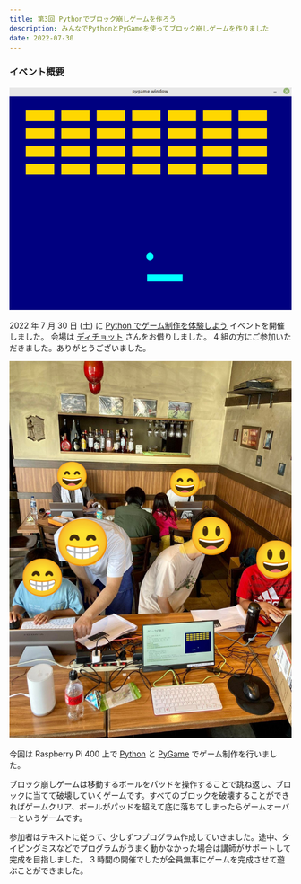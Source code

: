 ```yaml
---
title: 第3回 Pythonでブロック崩しゲームを作ろう
description: みんなでPythonとPyGameを使ってブロック崩しゲームを作りました
date: 2022-07-30
---
```


### イベント概要

<img src="/img/posts/making-breakout-event/breakout1.png" alt="ブロック崩しゲーム" title="ブロック崩しゲーム" class="post-image" loading="lazy">

2022 年 7 月 30 日 (土) に [Python でゲーム制作を体験しよう](https://neumann.connpass.com/event/251364/) イベントを開催しました。
会場は [ディチョット](https://nbdn702.gorp.jp) さんをお借りしました。
4 組の方にご参加いただきました。ありがとうございました。

<img src="/img/posts/making-breakout-event/photo1.jpg" alt="会場の様子" title="会場の様子" class="post-image" loading="lazy">

今回は Raspberry Pi 400 上で [Python](https://www.python.org) と [PyGame](https://www.pygame.org/) でゲーム制作を行いました。

ブロック崩しゲームは移動するボールをパッドを操作することで跳ね返し、ブロックに当てて破壊していくゲームです。すべてのブロックを破壊することができればゲームクリア、ボールがパッドを超えて底に落ちてしまったらゲームオーバーというゲームです。

参加者はテキストに従って、少しずつプログラム作成していきました。途中、タイピングミスなどでプログラムがうまく動かなかった場合は講師がサポートして完成を目指しました。
3 時間の開催でしたが全員無事にゲームを完成させて遊ぶことができました。
